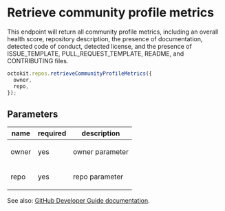 # Retrieve community profile metrics

This endpoint will return all community profile metrics, including an overall health score, repository description, the presence of documentation, detected code of conduct, detected license, and the presence of ISSUE_TEMPLATE, PULL_REQUEST_TEMPLATE, README, and CONTRIBUTING files.

```js
octokit.repos.retrieveCommunityProfileMetrics({
  owner,
  repo,
});
```

## Parameters

<table>
  <thead>
    <tr>
      <th>name</th>
      <th>required</th>
      <th>description</th>
    </tr>
  </thead>
  <tbody>
    <tr><td>owner</td><td>yes</td><td>

owner parameter

</td></tr>
<tr><td>repo</td><td>yes</td><td>

repo parameter

</td></tr>
  </tbody>
</table>

See also: [GitHub Developer Guide documentation](endpoint.documentationUrl).
